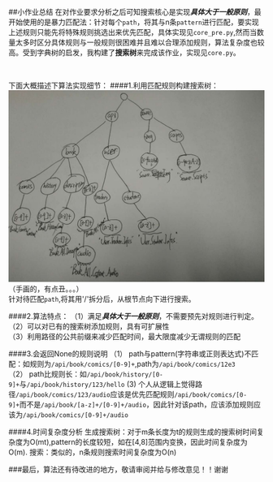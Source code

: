 ##小作业总结
在对作业要求分析之后可知搜索核心是实现***具体大于一般原则***，最开始使用的是暴力匹配法：针对每个`path`，将其与n条`pattern`进行匹配，要实现上述规则只能先将特殊规则挑选出来优先匹配，具体实现见`core_pre.py`,然而当数量太多时区分具体规则与一般规则很困难并且难以合理添加规则，算法复杂度也较高。受到字典树的启发，我构建了**搜索树**来完成该作业，实现见`core.py`。

</br>


下面大概描述下算法实现细节：
####1.利用匹配规则构建搜索树：
![tree](tree.jpg)
（手画的，有点丑。。。）</br>
针对待匹配`path`,将其用'/'拆分后，从根节点向下进行搜索。

####2.算法特点：
（1）满足***具体大于一般原则***，不需要预先对规则进行判定。</br>
（2）可以对已有的搜索树添加规则，具有可扩展性</br>
（3）利用路径的公共前缀来减少匹配时间，最大限度减少无谓规则的匹配

####3.会返回None的规则说明
（1） path与pattern(字符串或正则表达式)不匹配：如规则为`/api/book/comics/[0-9]+`,path为`/api/book/comics/12e3`<br>
（2） path比规则长：如`/api/book/history/[0-9]+`与`/api/book/history/123/hello`
(3) 个人从逻辑上觉得路径`/api/book/comics/123/audio`应该是优先匹配规则`/api/book/comics/[0-9]+`而不是`/api/book/[a-z]+/[0-9]+/audio`，因此针对该path，应该添加规则应该为`/api/book/comics/[0-9]+/audio`

####4.时间复杂度分析
生成搜索树：对于m条长度为t的规则生成的搜索树时间复杂度为O(mt),pattern的长度较短，如在[4,8]范围内变换，因此时间复杂度为O(m).
搜索：类似的，n条规则搜索时间复杂度为O(n)


###最后，算法还有待改进的地方，敬请审阅并给与修改意见！！谢谢